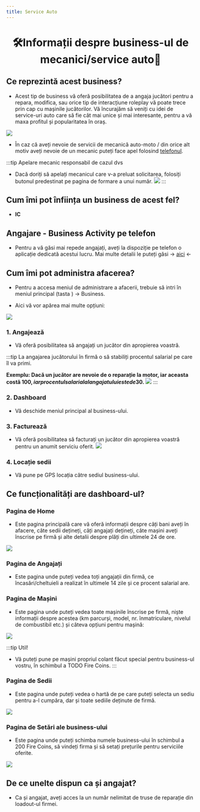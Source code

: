 ```yaml
---
title: Service Auto
---
```


<script setup> 
    import KeyIcon from '../.vitepress/components/KeyIcon.vue'
</script>

# <center>:hammer_and_wrench:Informații despre business-ul de mecanici/service auto:wrench:</center>

## Ce reprezintă acest business?

- Acest tip de business vă oferă posibilitatea de a angaja jucători pentru a repara, modifica, sau orice tip de interacțiune roleplay vă poate trece prin cap cu mașinile jucătorilor. Vă încurajăm să veniți cu idei de service-uri auto care să fie cât mai unice și mai interesante, pentru a vă maxa profitul și popularitatea în oraș.

![](https://i.imgur.com/IQ5gGGz.png)

- În caz că aveți nevoie de servicii de mecanică auto-moto / din orice alt motiv aveți nevoie de un mecanic puteți face apel folosind [telefonul](/general/telefon.html).

:::tip Apelare mecanic responsabil de cazul dvs
- Dacă doriți să apelați mecanicul care v-a preluat solicitarea, folosiți butonul predestinat pe pagina de formare a unui număr.
![](https://i.imgur.com/mV3y7Ct.png)
:::

## Cum îmi pot înființa un business de acest fel?

- **IC**

## Angajare - Business Activity pe telefon

- Pentru a vă găsi mai repede angajați, aveți la dispoziție pe telefon o aplicație dedicată acestui lucru. Mai multe detalii le puteți găsi -> [aici](/general/telefon.html#aplicatia-business-activity) <-

## Cum îmi pot administra afacerea?

- Pentru a accesa meniul de administrare a afacerii, trebuie să intri în meniul principal (tasta <KeyIcon keyType="k"/> ) -> Business. 

- Aici vă vor apărea mai multe opțiuni:

![](https://i.imgur.com/zntNOiY.png)

### 1. Angajează

- Vă oferă posibilitatea să angajați un jucător din apropierea voastră.

:::tip
La angajarea jucătorului în firmă o să stabiliți procentul salarial pe care îl va primi. 

**Exemplu: Dacă un jucător are nevoie de o reparație la motor, iar aceasta costă 100$, iar procentul salarial al angajatului este de 30%, angajatul va primi 30$.**
![](https://i.imgur.com/EUTLxiE.png)
::: 

### 2. Dashboard

- Vă deschide meniul principal al business-ului.

### 3. Facturează

- Vă oferă posibilitatea să facturați un jucător din apropierea voastră pentru un anumit serviciu oferit.
![](https://i.imgur.com/mhvotKU.png)

### 4. Locație sedii

- Vă pune pe GPS locația către sediul business-ului.

## Ce funcționalități are dashboard-ul?

### Pagina de Home

- Este pagina principală care vă oferă informații despre câți bani aveți în afacere, câte sedii dețineți, câți angajați dețineți, câte mașini aveți înscrise pe firmă și alte detalii despre plăți din ultimele 24 de ore.

![](https://i.imgur.com/mI51Qb9.png)

### Pagina de Angajați

- Este pagina unde puteți vedea toți angajații din firmă, ce încasări/cheltuieli a realizat în ultimele 14 zile și ce procent salarial are.

### Pagina de Mașini

- Este pagina unde puteți vedea toate mașinile înscrise pe firmă, niște informații despre acestea (km parcurși, model, nr. înmatriculare, nivelul de combustibil etc.) și câteva opțiuni pentru mașină:

![](https://i.imgur.com/DqP6p2p.png)

:::tip Util!
- Vă puteți pune pe mașini propriul colant făcut special pentru business-ul vostru, în schimbul a TODO Fire Coins.
:::

### Pagina de Sedii

- Este pagina unde puteți vedea o hartă de pe care puteți selecta un sediu pentru a-l cumpăra, dar și toate sediile deținute de firmă.

![](https://i.imgur.com/KwQQ7R2.png)

### Pagina de Setări ale business-ului

- Este pagina unde puteți schimba numele business-ului în schimbul a 200 Fire Coins, să vindeți firma și să setați prețurile pentru serviciile oferite.

![](https://i.imgur.com/RiAoef3.png)

## De ce unelte dispun ca și angajat?

- Ca și angajat, aveți acces la un număr nelimitat de truse de reparație din loadout-ul firmei.
